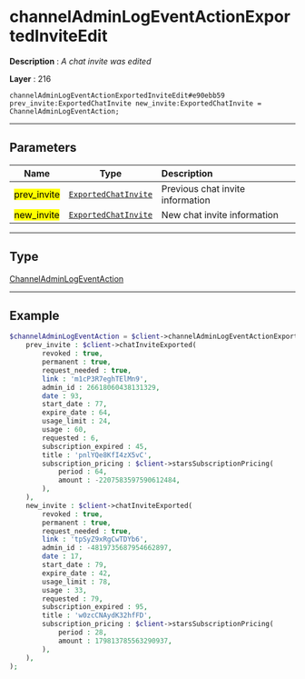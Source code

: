 # channelAdminLogEventActionExportedInviteEdit

**Description** : *A chat invite was edited*

**Layer** : 216

```tl
channelAdminLogEventActionExportedInviteEdit#e90ebb59 prev_invite:ExportedChatInvite new_invite:ExportedChatInvite = ChannelAdminLogEventAction;
```

---

## Parameters

| Name | Type | Description |
| :---: | :---: | :--- |
| <mark>prev_invite</mark> | [`ExportedChatInvite`](type/ExportedChatInvite) | Previous chat invite information |
| <mark>new_invite</mark> | [`ExportedChatInvite`](type/ExportedChatInvite) | New chat invite information |

---

## Type

[ChannelAdminLogEventAction](type/ChannelAdminLogEventAction)

---

## Example

```php
$channelAdminLogEventAction = $client->channelAdminLogEventActionExportedInviteEdit(
	prev_invite : $client->chatInviteExported(
		revoked : true,
		permanent : true,
		request_needed : true,
		link : 'm1cP3R7eghTElMn9',
		admin_id : 26618060438131329,
		date : 93,
		start_date : 77,
		expire_date : 64,
		usage_limit : 24,
		usage : 60,
		requested : 6,
		subscription_expired : 45,
		title : 'pnlYQe8KfI4zX5vC',
		subscription_pricing : $client->starsSubscriptionPricing(
			period : 64,
			amount : -2207583597590612484,
		),
	),
	new_invite : $client->chatInviteExported(
		revoked : true,
		permanent : true,
		request_needed : true,
		link : 'tpSyZ9xRgCwTDYb6',
		admin_id : -4819735687954662897,
		date : 17,
		start_date : 79,
		expire_date : 42,
		usage_limit : 78,
		usage : 33,
		requested : 79,
		subscription_expired : 95,
		title : 'w0zcCNAydK32hfFD',
		subscription_pricing : $client->starsSubscriptionPricing(
			period : 28,
			amount : 179813785563290937,
		),
	),
);
```